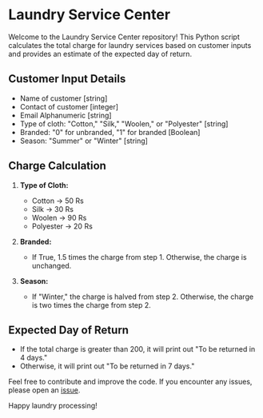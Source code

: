 # Laundry Service Center

Welcome to the Laundry Service Center repository! This Python script calculates the total charge for laundry services based on customer inputs and provides an estimate of the expected day of return.



## Customer Input Details

- Name of customer [string]
- Contact of customer [integer]
- Email Alphanumeric [string]
- Type of cloth: "Cotton," "Silk," "Woolen," or "Polyester" [string]
- Branded: "0" for unbranded, "1" for branded [Boolean]
- Season: "Summer" or "Winter" [string]

## Charge Calculation

1. **Type of Cloth:**
    - Cotton → 50 Rs
    - Silk → 30 Rs
    - Woolen → 90 Rs
    - Polyester → 20 Rs

2. **Branded:**
    - If True, 1.5 times the charge from step 1. Otherwise, the charge is unchanged.

3. **Season:**
    - If "Winter," the charge is halved from step 2. Otherwise, the charge is two times the charge from step 2.

## Expected Day of Return

- If the total charge is greater than 200, it will print out "To be returned in 4 days."
- Otherwise, it will print out "To be returned in 7 days."

Feel free to contribute and improve the code. If you encounter any issues, please open an [issue](https://github.com/your-username/laundry-service-center/issues).

Happy laundry processing!
